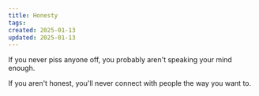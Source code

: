 ```yaml
---
title: Honesty
tags: 
created: 2025-01-13
updated: 2025-01-13
---
```


If you never piss anyone off, you probably aren't speaking your mind enough.

If you aren't honest, you'll never connect with people the way you want to.